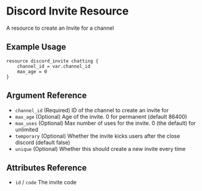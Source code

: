 # Discord Invite Resource

A resource to create an Invite for a channel

## Example Usage

```hcl-terraform
resource discord_invite chatting {
    channel_id = var.channel_id
    max_age = 0
}
```

## Argument Reference

* `channel_id` (Required) ID of the channel to create an invite for
* `max_age` (Optional) Age of the invite. 0 for permanent (default 86400)
* `max_uses` (Optional) Max number of uses for the invite. 0 (the default) for unlimited
* `temporary` (Optional) Whether the invite kicks users after the close discord (default false)
* `unique` (Optional) Whether this should create a new invite every time

## Attributes Reference

* `id` / `code` The invite code